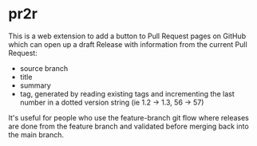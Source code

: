 # pr2r

This is a web extension to add a button to Pull Request pages on GitHub which can open up a draft Release with information from the current Pull Request:
- source branch
- title
- summary
- tag, generated by reading existing tags and incrementing the last number in a dotted version string (ie 1.2 -> 1.3, 56 -> 57)

It's useful for people who use the feature-branch git flow where releases are done from the feature branch and validated before merging back into the main branch.
